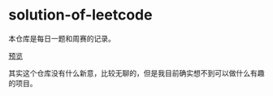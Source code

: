 # solution-of-leetcode

本仓库是每日一题和周赛的记录。

[预览](mysteryven-leetcode.netlify.app)  

其实这个仓库没有什么新意，比较无聊的，但是我目前确实想不到可以做什么有趣的项目。
